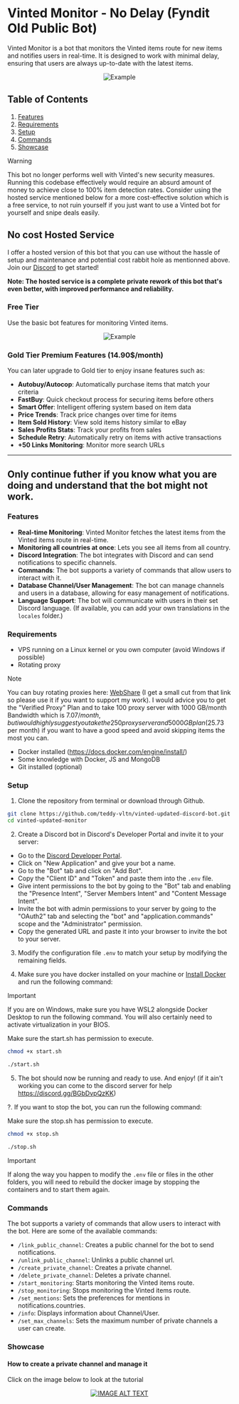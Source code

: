 # Vinted Monitor - No Delay (Fyndit Old Public Bot)

Vinted Monitor is a bot that monitors the Vinted items route for new items and notifies users in real-time. It is designed to work with minimal delay, ensuring that users are always up-to-date with the latest items.

<p align="center">
  <img src="./doc/bot.gif" alt="Example" style="max-height: 400px; width: auto;">
</p>

## Table of Contents
1. [Features](#features)
2. [Requirements](#requirements)
3. [Setup](#setup)
4. [Commands](#commands)
5. [Showcase](#showcase)


> [!WARNING]
> This bot no longer performs well with Vinted's new security measures. Running this codebase effectively would require an absurd amount of money to achieve close to 100% item detection rates. Consider using the hosted service mentioned below for a more cost-effective solution which is a free service, to not ruin yourself if you just want to use a Vinted bot for yourself and snipe deals easily.

## No cost Hosted Service

I offer a hosted version of this bot that you can use without the hassle of setup and maintenance and potential cost rabbit hole as mentionned above. Join our [Discord](https://discord.gg/ay8gX6jvm9) to get started!

**Note: The hosted service is a complete private rework of this bot that's even better, with improved performance and reliability.**

### Free Tier
Use the basic bot features for monitoring Vinted items.

<p align="center">
  <img src="./doc/premium.png" alt="Example" style="max-height: 400px; width: auto;">
</p>

### Gold Tier Premium Features (14.90$/month)
You can later upgrade to Gold tier to enjoy insane features such as:
- **Autobuy/Autocop**: Automatically purchase items that match your criteria
- **FastBuy**: Quick checkout process for securing items before others
- **Smart Offer**: Intelligent offering system based on item data
- **Price Trends**: Track price changes over time for items
- **Item Sold History**: View sold items history similar to eBay
- **Sales Profits Stats**: Track your profits from sales
- **Schedule Retry**: Automatically retry on items with active transactions
- **+50 Links Monitoring**: Monitor more search URLs

--------

## Only continue futher if you know what you are doing and understand that the bot might not work.

### Features

- **Real-time Monitoring**: Vinted Monitor fetches the latest items from the Vinted items route in real-time. 
- **Monitoring all countries at once**: Lets you see all items from all country.
- **Discord Integration**: The bot integrates with Discord and can send notifications to specific channels.
- **Commands**: The bot supports a variety of commands that allow users to interact with it.
- **Database Channel/User Management**: The bot can manage channels and users in a database, allowing for easy management of notifications.
- **Language Support**: The bot will communicate with users in their set Discord language. (If available, you can add your own translations in the `locales` folder.)

### Requirements

- VPS running on a Linux kernel or you own computer (avoid Windows if possible)
- Rotating proxy
> [!NOTE]
> You can buy rotating proxies here: [WebShare](https://www.webshare.io/?referral_code=eh8mkj0b6ral) (I get a small cut from that link so please use it if you want to support my work). I would advice you to get the "Verified Proxy" Plan and to take 100 proxy server with 1000 GB/month Bandwidth which is 7.07$/month, but i would highly suggest you take the 250 proxy server and 5000GB plan ($25.73 per month) if you want to have a good speed and avoid skipping items the most you can.
- Docker installed (https://docs.docker.com/engine/install/)
- Some knowledge with Docker, JS and MongoDB
- Git installed (optional)

### Setup

1. Clone the repository from terminal or download through Github.

```bash
git clone https://github.com/teddy-vltn/vinted-updated-discord-bot.git
cd vinted-updated-monitor
```

2. Create a Discord bot in Discord's Developer Portal and invite it to your server:

- Go to the [Discord Developer Portal](https://discord.com/developers/applications).
- Click on "New Application" and give your bot a name.
- Go to the "Bot" tab and click on "Add Bot".
- Copy the "Client ID" and "Token" and paste them into the `.env` file.
- Give intent permissions to the bot by going to the "Bot" tab and enabling the "Presence Intent", "Server Members Intent" and "Content Message Intent".
- Invite the bot with admin permissions to your server by going to the "OAuth2" tab and selecting the "bot" and "application.commands" scope and the "Administrator" permission.
- Copy the generated URL and paste it into your browser to invite the bot to your server.

3. Modify the configuration file `.env` to match your setup by modifying the remaining fields.

4. Make sure you have docker installed on your machine or [Install Docker](https://docs.docker.com/engine/install/) and run the following command:

> [!IMPORTANT]
> If you are on Windows, make sure you have WSL2 alongside Docker Desktop to run the following command. You will also certainly need to activate virtualization in your BIOS.

Make sure the start.sh has permission to execute.
```bash
chmod +x start.sh
```

```bash
./start.sh
```

5. The bot should now be running and ready to use. And enjoy! (if it ain't working you can come to the discord server for help https://discord.gg/BGbDvpQzKK)

?. If you want to stop the bot, you can run the following command:

Make sure the stop.sh has permission to execute.

```bash
chmod +x stop.sh
```

```bash
./stop.sh
```

> [!IMPORTANT]
> If along the way you happen to modify the `.env` file or files in the other folders, you will need to rebuild the docker image by stopping the containers and to start them again.

### Commands

The bot supports a variety of commands that allow users to interact with the bot. Here are some of the available commands:
- `/link_public_channel`: Creates a public channel for the bot to send notifications.
- `/unlink_public_channel`: Unlinks a public channel url.
- `/create_private_channel`: Creates a private channel.
- `/delete_private_channel`: Deletes a private channel.
- `/start_monitoring`: Starts monitoring the Vinted items route.
- `/stop_monitoring`: Stops monitoring the Vinted items route.
- `/set_mentions`: Sets the preferences for mentions in notifications.countries.
- `/info`: Displays information about Channel/User.
- `/set_max_channels`: Sets the maximum number of private channels a user can create.

### Showcase 

#### How to create a private channel and manage it
Click on the image below to look at the tutorial

<div align="center">
  <a href="https://www.youtube.com/watch?v=5yllNcaQEcU"><img src="https://img.youtube.com/vi/5yllNcaQEcU/0.jpg" alt="IMAGE ALT TEXT"></a>
</div>